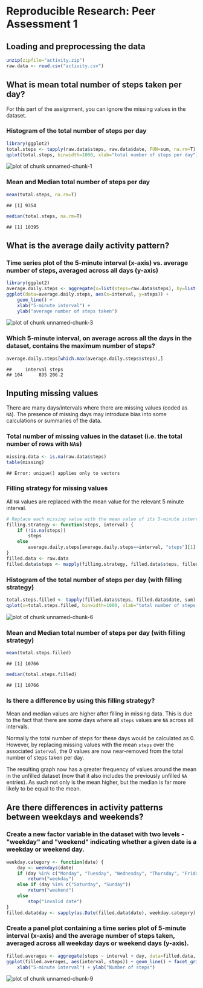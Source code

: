 # Reproducible Research: Peer Assessment 1

## Loading and preprocessing the data


```r
unzip(zipfile="activity.zip")
raw.data <- read.csv("activity.csv")
```

## What is mean total number of steps taken per day?
For this part of the assignment, you can ignore the missing values in the dataset.

### Histogram of the total number of steps per day

```r
library(ggplot2)
total.steps <- tapply(raw.data$steps, raw.data$date, FUN=sum, na.rm=T)
qplot(total.steps, binwidth=1000, xlab="total number of steps per day")
```

![plot of chunk unnamed-chunk-1](figure/unnamed-chunk-1.png) 

### Mean and Median total number of steps per day

```r
mean(total.steps, na.rm=T)
```

```
## [1] 9354
```

```r
median(total.steps, na.rm=T)
```

```
## [1] 10395
```

## What is the average daily activity pattern?
### Time series plot of the 5-minute interval (x-axis) vs. average number of steps, averaged across all days (y-axis)

```r
library(ggplot2)
average.daily.steps <- aggregate(x=list(steps=raw.data$steps), by=list(interval=raw.data$interval), mean, na.rm=T)
ggplot(data=average.daily.steps, aes(x=interval, y=steps)) +
    geom_line() +
    xlab("5-minute interval") +
    ylab("average number of steps taken")
```

![plot of chunk unnamed-chunk-3](figure/unnamed-chunk-3.png) 

### Which 5-minute interval, on average across all the days in the dataset, contains the maximum number of steps?

```r
average.daily.steps[which.max(average.daily.steps$steps),]
```

```
##     interval steps
## 104      835 206.2
```

## Inputing missing values
There are many days/intervals where there are missing values (coded as `NA`). The presence of missing days may introduce bias into some calculations or summaries of the data.

### Total number of missing values in the dataset (i.e. the total number of rows with `NA`s)

```r
missing.data <- is.na(raw.data$steps)
table(missing)
```

```
## Error: unique() applies only to vectors
```

### Filling strategy for missing values
All `NA` values are replaced with the mean value for the relevant 5 minute interval.

```r
# Replace each missing value with the mean value of its 5-minute interval
filling.strategy <- function(steps, interval) {
    if (!is.na(steps))
        steps
    else
        average.daily.steps[average.daily.steps==interval, "steps"][1]
}
filled.data <- raw.data
filled.data$steps <- mapply(filling.strategy, filled.data$steps, filled.data$interval)
```

### Histogram of the total number of steps per day (with filling strategy)

```r
total.steps.filled <- tapply(filled.data$steps, filled.data$date, sum)
qplot(x=total.steps.filled, binwidth=1000, xlab="total number of steps per day")
```

![plot of chunk unnamed-chunk-6](figure/unnamed-chunk-6.png) 

### Mean and Median total number of steps per day (with filling strategy)

```r
mean(total.steps.filled)
```

```
## [1] 10766
```

```r
median(total.steps.filled)
```

```
## [1] 10766
```

### Is there a difference by using this filling strategy?
Mean and median values are higher after filling in missing data. This is due to the fact that there are some days where all `steps` values are `NA` across all intervals. 

Normally the total number of steps for these days would be calculated as 0. However, by replacing missing values with the mean `steps` over the associated `interval`, the 0 values are now near-removed from the total number of steps taken per day. 

The resulting graph now has a greater frequency of values around the mean in the unfilled dataset (now that it also includes the previously unfilled `NA` entries). As such not only is the mean higher, but the median is far more likely to be equal to the mean.

## Are there differences in activity patterns between weekdays and weekends?

### Create a new factor variable in the dataset with two levels - "weekday" and "weekend" indicating whether a given date is a weekday or weekend day.


```r
weekday.category <- function(date) {
    day <- weekdays(date)
    if (day %in% c("Monday", "Tuesday", "Wednesday", "Thursday", "Friday"))
        return("weekday")
    else if (day %in% c("Saturday", "Sunday"))
        return("weekend")
    else
        stop("invalid date")
}
filled.data$day <- sapply(as.Date(filled.data$date), weekday.category)
```
### Create a panel plot containing a time series plot of 5-minute interval (x-axis) and the average number of steps taken, averaged across all weekday days or weekend days (y-axis).

```r
filled.averages <- aggregate(steps ~ interval + day, data=filled.data, mean)
ggplot(filled.averages, aes(interval, steps)) + geom_line() + facet_grid(day ~ .) +
    xlab("5-minute interval") + ylab("Number of steps")
```

![plot of chunk unnamed-chunk-9](figure/unnamed-chunk-9.png) 
